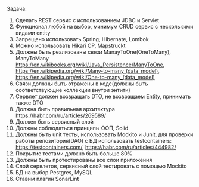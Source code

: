 Задача:

1) Сделать REST сервис с использованием JDBC и Servlet
2) Функционал любой на выбор, минимум CRUD сервис с несколькими видами entity
3) Запрещено использовать Spring, Hibernate, Lombok
4) Можно использовать Hikari CP, Mapstruckt
5) Должны быть реализованы связи ManayToOne(OneToMany),
   ManyToMany https://en.wikibooks.org/wiki/Java_Persistence/ManyToOne, https://en.wikipedia.org/wiki/Many-to-many_(data_model), https://en.wikipedia.org/wiki/One-to-many_(data_model)
6) Связи должны быть отражены в коде(должны быть соответствующие коллекции внутри энтити)
7) Сервлет должен возвращать DTO, не возвращаем Entity, принимать также DTO
8) Должна быть правильная архитектура https://habr.com/ru/articles/269589/
9) Должен быть сервисный слой
10) Должны соблюдаться принципы ООП, Solid
11) Должны быть unit тесты, использовать Mockito и Junit, для проверки работы репозитория(DAO) с БД использовать
    testcontainers: https://testcontainers.com/, https://habr.com/ru/articles/444982/
12) Покрытие тестами должно быть больше 80%
13) Должны быть протестированы все слои приложения
14) Слой сервлетов, сервисный слой тестировать с помощью Mockito
15) БД на выбор Pestgres, MySQL
16) Ставим плагин SonarLint
